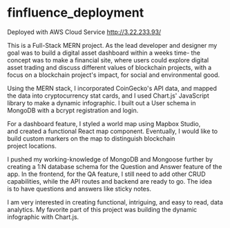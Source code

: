 # finfluence_deployment
Deployed with AWS Cloud Service http://3.22.233.93/

This is a Full-Stack MERN project. As the lead developer and designer my goal was to build a digital asset dashboard within a weeks time- the concept was to make a financial site, where users could explore digital asset trading and discuss different values of blockchain projects, with a focus on a blockchain project's impact, for social and environmental good.

Using the MERN stack, I incorporated CoinGecko's API data, and mapped the data into cryptocurrency stat cards, and I used Chart.js' JavaScript library to make a dynamic infographic. I built out a User schema in MongoDB with a bcrypt registration and login.

For a dashboard feature, I styled a world map using Mapbox Studio, and created a functional React map component. Eventually, I would like to build custom markers on the map to distinguish blockchain project locations.

I pushed my working-knowledge of MongoDB and Mongoose further by creating a 1:N database schema for the Question and Answer feature of the app. In the frontend, for the QA feature, I still need to add other CRUD capabilities, while the API routes and backend are ready to go. The idea is to have questions and answers like sticky notes.

I am very interested in creating functional, intriguing, and easy to read, data analytics. My favorite part of this project was building the dynamic infographic with Chart.js.



